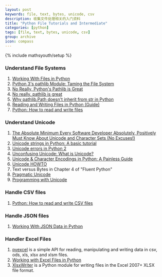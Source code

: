 ```yaml
---
layout: post
keywords: file, text, bytes, unicode, csv
description: 收集文件处理相关的入门资料
title: "Python File Tutorials and Intermediate"
categories: [python]
tags: [file, text, bytes, unicode, csv]
group: archive
icon: compass
---
```

{% include mathsyouth/setup %}


### Understand File Systems

1. [Working With Files in Python](https://realpython.com/working-with-files-in-python/)
1. [Python 3's pathlib Module: Taming the File System](https://realpython.com/python-pathlib/)
1. [No Really, Python's Pathlib is Great](https://rednafi.github.io/digressions/python/2020/04/13/python-pathlib.html)
1. [No really, pathlib is great](https://treyhunner.com/2019/01/no-really-pathlib-is-great/)
1. [Why pathlib.Path doesn't inherit from str in Python](https://snarky.ca/why-pathlib-path-doesn-t-inherit-from-str/)
1. [Reading and Writing Files in Python (Guide)](https://realpython.com/read-write-files-python/)
1. [Python: How to read and write files](https://thepythonguru.com/python-how-to-read-and-write-files/)


### Understand Unicode

1. [The Absolute Minimum Every Software Developer Absolutely, Positively Must Know About Unicode and Character Sets (No Excuses!)](https://www.joelonsoftware.com/2003/10/08/the-absolute-minimum-every-software-developer-absolutely-positively-must-know-about-unicode-and-character-sets-no-excuses/)
1. [Unicode strings in Python: A basic tutorial](http://pgbovine.net/unicode-python.htm)
1. [Unicode errors in Python 2](http://pgbovine.net/unicode-python-errors.htm)
1. [Unconfusing Unicode: What is Unicode?](https://regebro.wordpress.com/2011/03/23/unconfusing-unicode-what-is-unicode/)
1. [Unicode & Character Encodings in Python: A Painless Guide](https://realpython.com/python-encodings-guide/)
1. [Unicode HOWTO](https://docs.python.org/3/howto/unicode.html)
1. Text versus Bytes in Chapter 4 of "Fluent Python"
1. [Pragmatic Unicode](https://nedbatchelder.com/text/unipain.html)
1. [Programming with Unicode](https://unicodebook.readthedocs.io/index.html)


### Handle CSV files

1. [Python: How to read and write CSV files](https://thepythonguru.com/python-how-to-read-and-write-csv-files/)


### Handle JSON files

1. [Working With JSON Data in Python](https://realpython.com/python-json/)


### Handler Excel Files

1. [pyexcel](https://github.com/pyexcel/pyexcel) is a simple API for reading, manipulating and writing data in csv, ods, xls, xlsx and xlsm files.
1. [Working with Excel Files in Python](http://www.python-excel.org/)
1. [XlsxWriter](https://github.com/jmcnamara/XlsxWriter) is a Python module for writing files in the Excel 2007+ XLSX file format.


